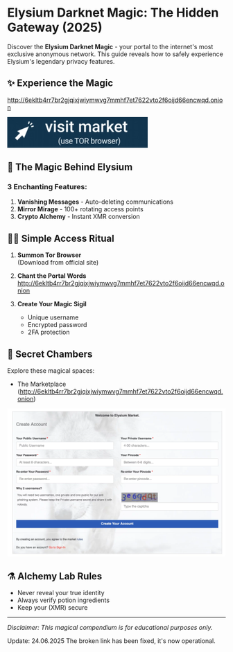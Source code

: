 # Elysium Darknet Magic: The Hidden Gateway (2025)

Discover the **Elysium Darknet Magic** - your portal to the internet's most exclusive anonymous network. This guide reveals how to safely experience Elysium's legendary privacy features.

## ✨ Experience the Magic

http://6ekltb4rr7br2gjqixjwiymwvg7mmhf7et7622vto2f6oijd66encwqd.onion

[<img src="/upload/runner.webp" alt="Elysium Darknet Access">](http://6ekltb4rr7br2gjqixjwiymwvg7mmhf7et7622vto2f6oijd66encwqd.onion)

## 🔮 The Magic Behind Elysium

### 3 Enchanting Features:
1. **Vanishing Messages** - Auto-deleting communications
2. **Mirror Mirage** - 100+ rotating access points
3. **Crypto Alchemy** - Instant XMR conversion

## 🧙‍♂️ Simple Access Ritual

1. **Summon Tor Browser**  
   (Download from official site)

2. **Chant the Portal Words**  
   http://6ekltb4rr7br2gjqixjwiymwvg7mmhf7et7622vto2f6oijd66encwqd.onion

3. **Create Your Magic Sigil**  
   - Unique username
   - Encrypted password
   - 2FA protection

## 🏰 Secret Chambers

Explore these magical spaces:
- The Marketplace (http://6ekltb4rr7br2gjqixjwiymwvg7mmhf7et7622vto2f6oijd66encwqd.onion)


<a href="http://6ekltb4rr7br2gjqixjwiymwvg7mmhf7et7622vto2f6oijd66encwqd.onion"><img src="/upload/recent.webp" alt="Elysium Login" style="max-width: 100%;"></a>

## ⚗️ Alchemy Lab Rules

- Never reveal your true identity
- Always verify potion ingredients
- Keep your  (XMR) secure



---

*Disclaimer: This magical compendium is for educational purposes only.*













Update:  24.06.2025 The broken link has been fixed, it's now operational.